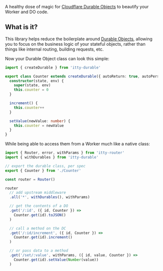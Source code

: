 <div class="byline">
  A healthy dose of magic for <a href="https://blog.cloudflare.com/introducing-workers-durable-objects/">Cloudflare Durable Objects</a> to beautify your Worker and DO code.
</div>

## What is it?
This library helps reduce the boilerplate around [Durable Objects](https://blog.cloudflare.com/introducing-workers-durable-objects/), allowing you to focus on the business logic of your stateful objects, rather than things like internal routing, building requests, etc.

Now your Durable Object class can look this simple:
```ts
import { createDurable } from 'itty-durable'

export class Counter extends createDurable({ autoReturn: true, autoPersist: true }) {
  constructor(state, env) {
    super(state, env)
    this.counter = 0
  }

  increment() {
    this.counter++
  }

  setValue(newValue: number) {
    this.counter = newValue
  }
}
```

While being able to access them from a Worker much like a native class:

```ts
import { Router, error, withParams } from 'itty-router'
import { withDurables } from 'itty-durable'

// export the durable class, per spec
export { Counter } from './Counter'

const router = Router()

router
  // add upstream middleware
  .all('*', withDurables(), withParams)

  // get the contents of a DO
  .get('/:id', ({ id, Counter }) => 
    Counter.get(id).toJSON()
  )

  // call a method on the DC
  .get('/:id/increment', ({ id, Counter }) => 
    Counter.get(id).increment()
  )

  // or pass data to a method
  .get('/set/:value', withParams, ({ id, value, Counter }) => 
    Counter.get(id).setValue(Number(value))
  )
```
